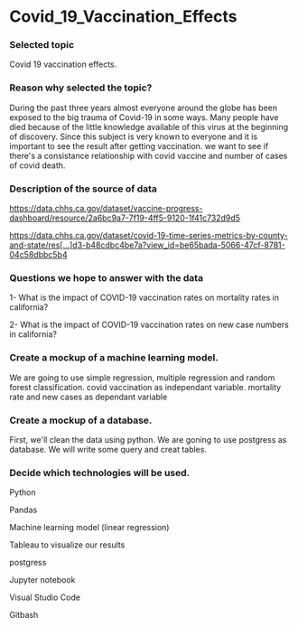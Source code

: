 # Covid_19_Vaccination_Effects

### Selected topic
Covid 19 vaccination effects.
### Reason why selected the topic?
During the past three years almost everyone around the globe has been exposed to the big trauma of Covid-19 in some ways. Many people have died because of the little knowledge available of this virus at the beginning of discovery. Since this subject is very known to everyone and it is important to see the result after getting vaccination. we want to see if there's a consistance relationship with covid vaccine and number of cases of covid death.


### Description of the source of data

https://data.chhs.ca.gov/dataset/vaccine-progress-dashboard/resource/2a6bc9a7-7f19-4ff5-9120-1f41c732d9d5

https://data.chhs.ca.gov/dataset/covid-19-time-series-metrics-by-county-and-state/res[…]d3-b48cdbc4be7a?view_id=be65bada-5066-47cf-8781-04c58dbbc5b4

### Questions we hope to answer with the data
 
 1- What is the impact of COVID-19 vaccination rates on mortality rates in california? 

2- What is the impact of COVID-19 vaccination rates on new case numbers in california?

### Create a mockup of a machine learning model.
We are going to use simple regression, multiple regression and random forest classification.
covid vaccination as independant variable.
mortality rate and new cases as dependant variable
### Create a mockup of a database.
First, we'll clean the data using python. We are goning to use postgress as database. We will write some query and creat tables.

### Decide which technologies will be used.

Python

Pandas

Machine learning model (linear regression)

Tableau to visualize our results

postgress

Jupyter notebook

Visual Studio Code

Gitbash


